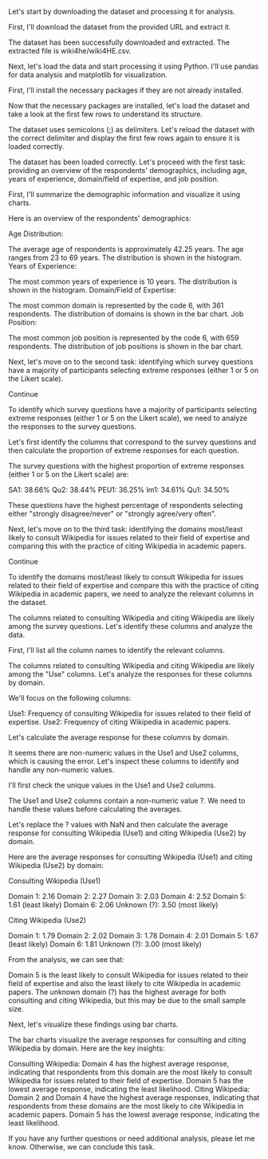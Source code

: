 Let's start by downloading the dataset and processing it for analysis.


First, I'll download the dataset from the provided URL and extract it.

The dataset has been successfully downloaded and extracted. The extracted file is wiki4he/wiki4HE.csv.


Next, let's load the data and start processing it using Python. I'll use pandas for data analysis and matplotlib for visualization.


First, I'll install the necessary packages if they are not already installed.

Now that the necessary packages are installed, let's load the dataset and take a look at the first few rows to understand its structure.

The dataset uses semicolons (;) as delimiters. Let's reload the dataset with the correct delimiter and display the first few rows again to ensure it is loaded correctly.

The dataset has been loaded correctly. Let's proceed with the first task: providing an overview of the respondents' demographics, including age, years of experience, domain/field of expertise, and job position.


First, I'll summarize the demographic information and visualize it using charts.

Here is an overview of the respondents' demographics:


Age Distribution:

The average age of respondents is approximately 42.25 years.
The age ranges from 23 to 69 years.
The distribution is shown in the histogram.
Years of Experience:

The most common years of experience is 10 years.
The distribution is shown in the histogram.
Domain/Field of Expertise:

The most common domain is represented by the code 6, with 361 respondents.
The distribution of domains is shown in the bar chart.
Job Position:

The most common job position is represented by the code 6, with 659 respondents.
The distribution of job positions is shown in the bar chart.

Next, let's move on to the second task: identifying which survey questions have a majority of participants selecting extreme responses (either 1 or 5 on the Likert scale).

Continue

To identify which survey questions have a majority of participants selecting extreme responses (either 1 or 5 on the Likert scale), we need to analyze the responses to the survey questions.


Let's first identify the columns that correspond to the survey questions and then calculate the proportion of extreme responses for each question.

The survey questions with the highest proportion of extreme responses (either 1 or 5 on the Likert scale) are:


SA1: 38.66%
Qu2: 38.44%
PEU1: 36.25%
Im1: 34.61%
Qu1: 34.50%

These questions have the highest percentage of respondents selecting either "strongly disagree/never" or "strongly agree/very often".


Next, let's move on to the third task: identifying the domains most/least likely to consult Wikipedia for issues related to their field of expertise and comparing this with the practice of citing Wikipedia in academic papers.

Continue

To identify the domains most/least likely to consult Wikipedia for issues related to their field of expertise and compare this with the practice of citing Wikipedia in academic papers, we need to analyze the relevant columns in the dataset.


The columns related to consulting Wikipedia and citing Wikipedia are likely among the survey questions. Let's identify these columns and analyze the data.


First, I'll list all the column names to identify the relevant columns.

The columns related to consulting Wikipedia and citing Wikipedia are likely among the "Use" columns. Let's analyze the responses for these columns by domain.


We'll focus on the following columns:


Use1: Frequency of consulting Wikipedia for issues related to their field of expertise.
Use2: Frequency of citing Wikipedia in academic papers.

Let's calculate the average response for these columns by domain.

It seems there are non-numeric values in the Use1 and Use2 columns, which is causing the error. Let's inspect these columns to identify and handle any non-numeric values.


I'll first check the unique values in the Use1 and Use2 columns.

The Use1 and Use2 columns contain a non-numeric value ?. We need to handle these values before calculating the averages.


Let's replace the ? values with NaN and then calculate the average response for consulting Wikipedia (Use1) and citing Wikipedia (Use2) by domain.

Here are the average responses for consulting Wikipedia (Use1) and citing Wikipedia (Use2) by domain:


Consulting Wikipedia (Use1)

Domain 1: 2.16
Domain 2: 2.27
Domain 3: 2.03
Domain 4: 2.52
Domain 5: 1.61 (least likely)
Domain 6: 2.06
Unknown (?): 3.50 (most likely)

Citing Wikipedia (Use2)

Domain 1: 1.79
Domain 2: 2.02
Domain 3: 1.78
Domain 4: 2.01
Domain 5: 1.67 (least likely)
Domain 6: 1.81
Unknown (?): 3.00 (most likely)

From the analysis, we can see that:


Domain 5 is the least likely to consult Wikipedia for issues related to their field of expertise and also the least likely to cite Wikipedia in academic papers.
The unknown domain (?) has the highest average for both consulting and citing Wikipedia, but this may be due to the small sample size.

Next, let's visualize these findings using bar charts.

The bar charts visualize the average responses for consulting and citing Wikipedia by domain. Here are the key insights:


Consulting Wikipedia: Domain 4 has the highest average response, indicating that respondents from this domain are the most likely to consult Wikipedia for issues related to their field of expertise. Domain 5 has the lowest average response, indicating the least likelihood.
Citing Wikipedia: Domain 2 and Domain 4 have the highest average responses, indicating that respondents from these domains are the most likely to cite Wikipedia in academic papers. Domain 5 has the lowest average response, indicating the least likelihood.

If you have any further questions or need additional analysis, please let me know. Otherwise, we can conclude this task.